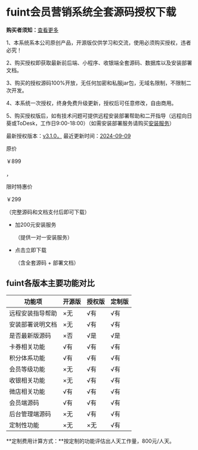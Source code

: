 # fuint会员营销系统全套源码授权下载

**购买者须知：**[查看更多](https://www.fuint.cn/docs/detail?id=17)

1、本系统系本公司原创产品，开源版仅供学习和交流，使用必须购买授权，违者必究！

2、购买授权即获取最新前后端、小程序、收银端全套源码、数据库以及安装部署文档。

3、购买的授权源码100%开放，无任何加密和私服jar包，无域名限制，不限制二次开发。

4、本系统一次授权，终身免费升级更新，授权后可任意修改，自由商用。

5、购买授权版后，如有技术问题可提供远程安装部署帮助和二开指导（远程向日葵或ToDesk，工作日9:00-18:00）（如需安装部署服务请购买[安装服务](https://www.fuint.cn/buy/view/?productId=10002&_ta=buy-Y3099)）

最新授权版本：[v3.1.0，](https://www.fuint.cn/buy/download?productId=10001&_ta=buy-Y3099) 最近更新时间：[2024-09-09](javascript:;)

原价

 

￥899

 

，

 

限时特惠价

 

￥299

（完整源码和文档支付后即可下载）

- 加200元安装服务

  （提供一对一安装服务）

- 点击立即下载

  （含全套源码 + 部署文档）

## fuint各版本主要功能对比

| 功能项           | 开源版 | 授权版 | 定制版 |
| ---------------- | ------ | ------ | ------ |
| 远程安装指导帮助 | ×无    | √有    | √有    |
| 安装部署说明文档 | ×无    | √有    | √有    |
| 是否最新版源码   | ×否    | √是    | √是    |
| 卡券相关功能     | √有    | √有    | √有    |
| 积分体系功能     | √有    | √有    | √有    |
| 会员等级功能     | ×无    | √有    | √有    |
| 收银相关功能     | ×无    | √有    | √有    |
| 微店相关功能     | √有    | √有    | √有    |
| 会员端源码       | √有    | √有    | √有    |
| 后台管理端源码   | ×无    | √有    | √有    |
| 定制性功能       | ×无    | ×无    | √有    |

**定制费用计算方式：**按定制的功能评估出人天工作量，800元/人天。